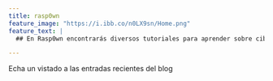 ```yaml
---
title: rasp0wn
feature_image: "https://i.ibb.co/n0LX9sn/Home.png"
feature_text: |
  ## En Rasp0wn encontrarás diversos tutoriales para aprender sobre ciberseguridad y desarrollar tus propios proyectos con Raspberry Pi.

---
```


Echa un vistado a las entradas recientes del blog
